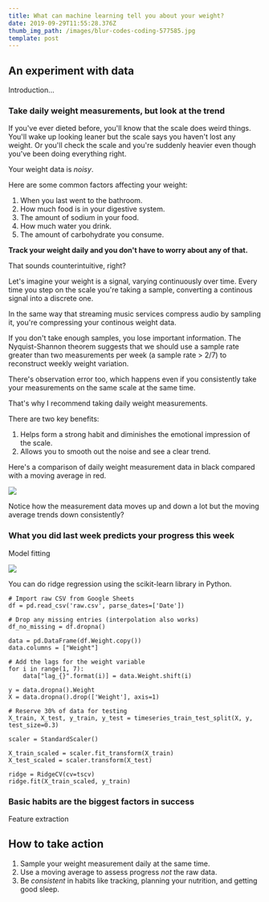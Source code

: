 ```yaml
---
title: What can machine learning tell you about your weight?
date: 2019-09-29T11:55:28.376Z
thumb_img_path: /images/blur-codes-coding-577585.jpg
template: post
---
```

## An experiment with data

Introduction...

### Take daily weight measurements, but look at the trend

If you've ever dieted before, you'll know that the scale does weird things. You'll wake up looking leaner but the scale says you haven't lost any weight. Or you'll check the scale and you're suddenly heavier even though you've been doing everything right.

Your weight data is _noisy_.

Here are some common factors affecting your weight:

1. When you last went to the bathroom.
2. How much food is in your digestive system.
3. The amount of sodium in your food.
4. How much water you drink.
5. The amount of carbohydrate you consume.

**Track your weight daily and you don't have to worry about any of that.**

That sounds counterintuitive, right?

Let's imagine your weight is a signal, varying continuously over time. Every time you step on the scale you're taking a sample, converting a continous signal into a discrete one.

In the same way that streaming music services compress audio by sampling it, you're compressing your continous weight data.

If you don't take enough samples, you lose important information. The Nyquist-Shannon theorem suggests that we should use a sample rate greater than two measurements per week (a sample rate >  2/7) to reconstruct weekly weight variation.

There's observation error too, which happens even if you consistently take your measurements on the same scale at the same time.

That's why I recommend taking daily weight measurements.

There are two key benefits:

1. Helps form a strong habit and diminishes the emotional impression of the scale.
2. Allows you to smooth out the noise and see a clear trend.

Here's a comparison of daily weight measurement data in black compared with a moving average in red.

![](/images/weight.png)

Notice how the measurement data moves up and down a lot but the moving average trends down consistently?

### What you did last week predicts your progress this week

Model fitting

![](/images/model.png)

You can do ridge regression using the scikit-learn library in Python.

```
# Import raw CSV from Google Sheets
df = pd.read_csv('raw.csv', parse_dates=['Date'])

# Drop any missing entries (interpolation also works)
df_no_missing = df.dropna()

data = pd.DataFrame(df.Weight.copy())
data.columns = ["Weight"]

# Add the lags for the weight variable
for i in range(1, 7):
    data["lag_{}".format(i)] = data.Weight.shift(i)

y = data.dropna().Weight
X = data.dropna().drop(['Weight'], axis=1)

# Reserve 30% of data for testing
X_train, X_test, y_train, y_test = timeseries_train_test_split(X, y, test_size=0.3)

scaler = StandardScaler()

X_train_scaled = scaler.fit_transform(X_train)
X_test_scaled = scaler.transform(X_test)

ridge = RidgeCV(cv=tscv)
ridge.fit(X_train_scaled, y_train)
```

### Basic habits are the biggest factors in success

Feature extraction

## How to take action

1. Sample your weight measurement daily at the same time.
2. Use a moving average to assess progress _not_ the raw data.
3. Be _consistent_ in habits like tracking, planning your nutrition, and getting good sleep.
